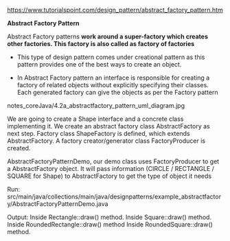 https://www.tutorialspoint.com/design_pattern/abstract_factory_pattern.htm

**Abstract Factory Pattern**

Abstract Factory patterns **work around a super-factory which creates other factories. This factory is also called as factory of factories**


- This type of design pattern comes under creational pattern as this pattern provides one of the best ways to create an object.

- In Abstract Factory pattern an interface is responsible for creating a factory of related objects without explicitly specifying their classes. Each generated factory can give the objects as per the Factory pattern

notes_coreJava/4.2a_abstractfactory_pattern_uml_diagram.jpg

We are going to create a Shape interface and a concrete class implementing it. We create an abstract factory class AbstractFactory as next step. Factory class ShapeFactory is defined, which extends AbstractFactory. A factory creator/generator class FactoryProducer is created.

AbstractFactoryPatternDemo, our demo class uses FactoryProducer to get a AbstractFactory object. It will pass information (CIRCLE / RECTANGLE / SQUARE for Shape) to AbstractFactory to get the type of object it needs


Run: src/main/java/collections/main/java/designpatterns/example_abstractfactory/AbstractFactoryPatternDemo.java

Output:
Inside Rectangle::draw() method.
Inside Square::draw() method.
Inside RoundedRectangle::draw() method
Inside RoundedSquare::draw() method.
